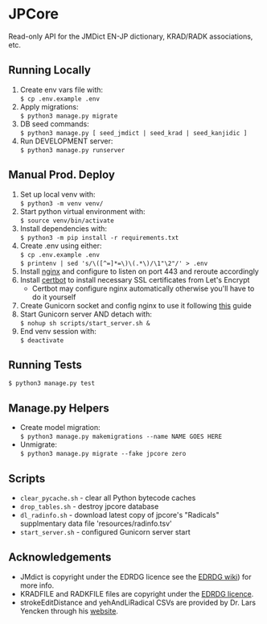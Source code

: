 # JPCore
Read-only API for the JMDict EN-JP dictionary, KRAD/RADK associations, etc.

## Running Locally
1. Create env vars file with: \
`$ cp .env.example .env`
2. Apply migrations: \
`$ python3 manage.py migrate`
3. DB seed commands: \
`$ python3 manage.py [ seed_jmdict | seed_krad | seed_kanjidic ]`
4. Run DEVELOPMENT server: \
`$ python3 manage.py runserver`

## Manual Prod. Deploy
1. Set up local venv with: \
`$ python3 -m venv venv/`
2. Start python virtual environment with: \
`$ source venv/bin/activate`
3. Install dependencies with: \
`$ python3 -m pip install -r requirements.txt`
4. Create .env using either: \
`$ cp .env.example .env` \
`$ printenv | sed 's/\([^=]*=\)\(.*\)/\1"\2"/' > .env`
5. Install [nginx](https://www.nginx.com/resources/wiki/start/topics/tutorials/install/) and configure to listen on port 443 and reroute accordingly
6. Install [certbot](https://www.digitalocean.com/community/tutorials/how-to-secure-nginx-with-let-s-encrypt-on-ubuntu-20-04) to install necessary SSL certificates from Let's Encrypt
    - Certbot may configure nginx automatically otherwise you'll have to do it yourself
7. Create Gunicorn socket and config nginx to use it following [this](https://www.digitalocean.com/community/tutorials/how-to-set-up-django-with-postgres-nginx-and-gunicorn-on-ubuntu-18-04#step-6-testing-gunicorn-s-ability-to-serve-the-project) guide
8. Start Gunicorn server AND detach with: \
`$ nohup sh scripts/start_server.sh &`
9. End venv session with: \
`$ deactivate`

## Running Tests
`$ python3 manage.py test`

## Manage.py Helpers
- Create model migration: \
`$ python3 manage.py makemigrations --name NAME GOES HERE`
- Unmigrate: \
`$ python3 manage.py migrate --fake jpcore zero`

## Scripts
- `clear_pycache.sh` - clear all Python bytecode caches
- `drop_tables.sh`   - destroy jpcore database
- `dl_radinfo.sh`    - download latest copy of jpcore's "Radicals" supplmentary data file 'resources/radinfo.tsv'
- `start_server.sh`  - configured Gunicorn server start

## Acknowledgements
- JMdict is copyright under the EDRDG licence see the [EDRDG wiki]((https://www.edrdg.org/wiki/index.php/)JMdict-EDICT_Dictionary_Project)) for more info.
- KRADFILE and RADKFILE files are copyright under the [EDRDG licence](http://www.edrdg.org/edrdg/licence.html). 
- strokeEditDistance and yehAndLiRadical CSVs are provided by Dr. Lars Yencken through his [website](https://lars.yencken.org/datasets/).
